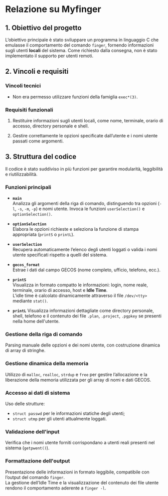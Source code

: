 # Relazione su Myfinger

## 1. Obiettivo del progetto

L’obiettivo principale è stato sviluppare un programma in linguaggio C che emulasse il comportamento del comando `finger`, fornendo informazioni sugli utenti **locali** del sistema. Come richiesto dalla consegna, non è stato implementato il supporto per utenti remoti.

## 2. Vincoli e requisiti

### Vincoli tecnici

- Non era permesso utilizzare funzioni della famiglia `exec*(3)`.

### Requisiti funzionali

1. Restituire informazioni sugli utenti locali, come nome, terminale, orario di accesso, directory personale e shell.

2. Gestire correttamente le opzioni specificate dall’utente e i nomi utente passati come argomenti.

## 3. Struttura del codice

Il codice è stato suddiviso in più funzioni per garantire modularità, leggibilità e riutilizzabilità.

### Funzioni principali

- **`main`**  
  Analizza gli argomenti della riga di comando, distinguendo tra opzioni (`-l`, `-s`, `-m`, `-p`) e nomi utente. Invoca le funzioni `userSelection()` e `optionSelection()`.

- **`optionSelection`**  
  Elabora le opzioni richieste e seleziona la funzione di stampa appropriata (`printS` o `printL`).

- **`userSelection`**  
  Recupera automaticamente l’elenco degli utenti loggati o valida i nomi utente specificati rispetto a quelli del sistema.

- **`gecos_format`**  
  Estrae i dati dal campo GECOS (nome completo, ufficio, telefono, ecc.).

- **`printS`**  
  Visualizza in formato compatto le informazioni: login, nome reale, terminale, orario di accesso, host e **Idle Time**.  
  L'idle time è calcolato dinamicamente attraverso il file `/dev/<tty>` mediante `stat()`.

- **`printL`**
  Visualizza informazioni dettagliate come directory personale, shell, telefono e il contenuto dei file `.plan`, `.project`, `.pgpkey` se presenti nella home dell'utente.

### Gestione della riga di comando

Parsing manuale delle opzioni e dei nomi utente, con costruzione dinamica di array di stringhe.

### Gestione dinamica della memoria

Utilizzo di `malloc`, `realloc`, `strdup` e `free` per gestire l’allocazione e la liberazione della memoria utilizzata per gli array di nomi e dati GECOS.

### Accesso ai dati di sistema

Uso delle strutture:

- `struct passwd` per le informazioni statiche degli utenti;
- `struct utmp` per gli utenti attualmente loggati.

### Validazione dell'input

Verifica che i nomi utente forniti corrispondano a utenti reali presenti nel sistema (`getpwent()`).

### Formattazione dell'output

Presentazione delle informazioni in formato leggibile, compatibile con l’output del comando `finger`.  
La gestione dell’Idle Time e la visualizzazione del contenuto dei file utente rendono il comportamento aderente a `finger -l`.
